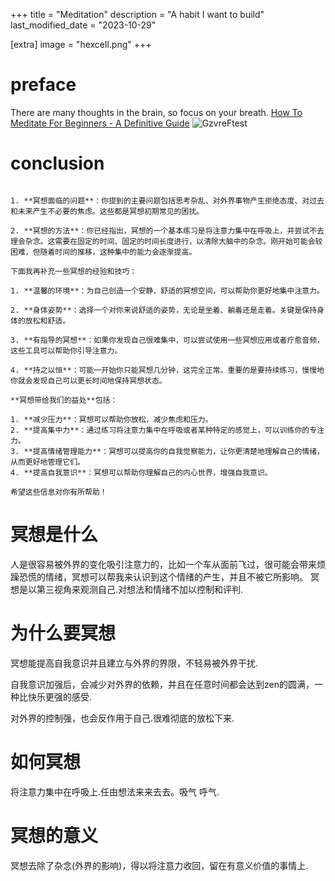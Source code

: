 +++
title = "Meditation"
description = "A habit I want to build"
last_modified_date = "2023-10-29"

[extra]
image = "hexcell.png"
+++

# preface

There are many thoughts in the brain, so focus on your breath.
[How To Meditate For Beginners - A Definitive Guide](https://www.youtube.com/watch?v=mMMerxh_12U)
![GzvreFtest](https://cdn.jsdelivr.net/gh/h3x311/upic@main/LC3/2023/GzvreFtest.png)

# conclusion

``` 当然，我根据你的描述来概括一下：

1. **冥想面临的问题**：你提到的主要问题包括思考杂乱、对外界事物产生拒绝态度、对过去和未来产生不必要的焦虑。这些都是冥想初期常见的困扰。

2. **冥想的方法**：你已经指出，冥想的一个基本练习是将注意力集中在呼吸上，并尝试不去理会杂念。这需要在固定的时间、固定的时间长度进行，以清除大脑中的杂念。刚开始可能会较困难，但随着时间的推移，这种集中的能力会逐渐提高。

下面我再补充一些冥想的经验和技巧：

1. **温馨的环境**：为自己创造一个安静、舒适的冥想空间，可以帮助你更好地集中注意力。

2. **身体姿势**：选择一个对你来说舒适的姿势，无论是坐着、躺着还是走着。关键是保持身体的放松和舒适。

3. **有指导的冥想**：如果你发现自己很难集中，可以尝试使用一些冥想应用或者疗愈音频，这些工具可以帮助你引导注意力。

4. **持之以恒**：可能一开始你只能冥想几分钟，这完全正常。重要的是要持续练习，慢慢地你就会发现自己可以更长时间地保持冥想状态。

**冥想带给我们的益处**包括：

1. **减少压力**：冥想可以帮助你放松，减少焦虑和压力。
2. **提高集中力**：通过练习将注意力集中在呼吸或者某种特定的感觉上，可以训练你的专注力。
3. **提高情绪管理能力**：冥想可以提高你的自我觉察能力，让你更清楚地理解自己的情绪，从而更好地管理它们。
4. **提高自我意识**：冥想可以帮助你理解自己的内心世界，增强自我意识。

希望这些信息对你有所帮助！

```


# 冥想是什么

人是很容易被外界的变化吸引注意力的，比如一个车从面前飞过，很可能会带来烦躁恐慌的情绪，冥想可以帮我来认识到这个情绪的产生，并且不被它所影响。
冥想是以第三视角来观测自己.对想法和情绪不加以控制和评判.

# 为什么要冥想

冥想能提高自我意识并且建立与外界的界限，不轻易被外界干扰.

自我意识加强后，会减少对外界的依赖，并且在任意时间都会达到zen的圆满，一种比快乐更强的感受.

对外界的控制强，也会反作用于自己.很难彻底的放松下来.

# 如何冥想

将注意力集中在呼吸上.任由想法来来去去。吸气 呼气.

# 冥想的意义

冥想去除了杂念(外界的影响)，得以将注意力收回，留在有意义价值的事情上.




